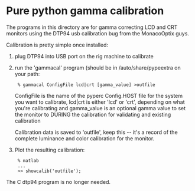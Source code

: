 # Pure python gamma calibration

The programs in this directory are for gamma correcting LCD
and CRT monitors using the DTP94 usb calibration bug from
the MonacoOptix guys.

Calibration is pretty simple once installed:

1. plug DTP94 into USB port on the rig machine to calibrate

2. run the 'gammacal' program (should be in /auto/share/pypeextra
   on your path:
   
    	% gammacal ConfigFile lcd|crt [gamma_value] >outfile
	
   ConfigFile is the name of the pyperc Config.HOST file for
   the system you want to calibrate, lcd|crt is either 'lcd' or
   'crt', depending on what you're calibrating and gamma_value
   is an optional gamma value to set the monitor to DURING the
   calibration for validating and existing calibration

   Calibration data is saved to 'outfile', keep this -- it's
   a record of the complete luminance and color calibration
   for the monitor.
   
4. Plot the resulting calibration:

        % matlab
        ...
        >> showcalib('outfile');


The C dtp94 program is no longer needed.
